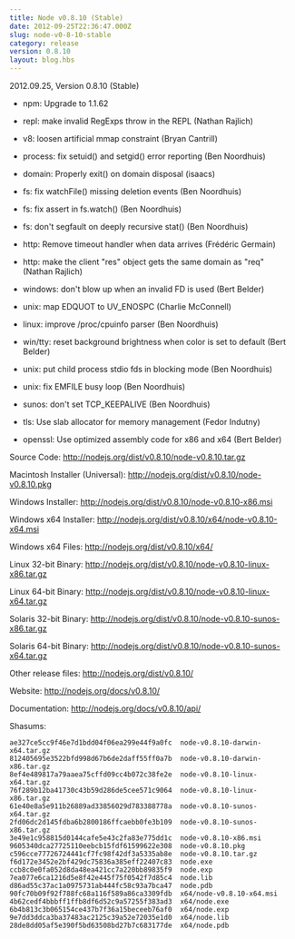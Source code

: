 ```yaml
---
title: Node v0.8.10 (Stable)
date: 2012-09-25T22:36:47.000Z
slug: node-v0-8-10-stable
category: release
version: 0.8.10
layout: blog.hbs
---
```


2012.09.25, Version 0.8.10 (Stable)

* npm: Upgrade to 1.1.62

* repl: make invalid RegExps throw in the REPL (Nathan Rajlich)

* v8: loosen artificial mmap constraint (Bryan Cantrill)

* process: fix setuid() and setgid() error reporting (Ben Noordhuis)

* domain: Properly exit() on domain disposal (isaacs)

* fs: fix watchFile() missing deletion events (Ben Noordhuis)

* fs: fix assert in fs.watch() (Ben Noordhuis)

* fs: don't segfault on deeply recursive stat() (Ben Noordhuis)

* http: Remove timeout handler when data arrives (Frédéric Germain)

* http: make the client "res" object gets the same domain as "req" (Nathan Rajlich)

* windows: don't blow up when an invalid FD is used (Bert Belder)

* unix: map EDQUOT to UV_ENOSPC (Charlie McConnell)

* linux: improve /proc/cpuinfo parser (Ben Noordhuis)

* win/tty: reset background brightness when color is set to default (Bert Belder)

* unix: put child process stdio fds in blocking mode (Ben Noordhuis)

* unix: fix EMFILE busy loop (Ben Noordhuis)

* sunos: don't set TCP_KEEPALIVE (Ben Noordhuis)

* tls: Use slab allocator for memory management (Fedor Indutny)

* openssl: Use optimized assembly code for x86 and x64 (Bert Belder)


Source Code: http://nodejs.org/dist/v0.8.10/node-v0.8.10.tar.gz

Macintosh Installer (Universal): http://nodejs.org/dist/v0.8.10/node-v0.8.10.pkg

Windows Installer: http://nodejs.org/dist/v0.8.10/node-v0.8.10-x86.msi

Windows x64 Installer: http://nodejs.org/dist/v0.8.10/x64/node-v0.8.10-x64.msi

Windows x64 Files: http://nodejs.org/dist/v0.8.10/x64/

Linux 32-bit Binary: http://nodejs.org/dist/v0.8.10/node-v0.8.10-linux-x86.tar.gz

Linux 64-bit Binary: http://nodejs.org/dist/v0.8.10/node-v0.8.10-linux-x64.tar.gz

Solaris 32-bit Binary: http://nodejs.org/dist/v0.8.10/node-v0.8.10-sunos-x86.tar.gz

Solaris 64-bit Binary: http://nodejs.org/dist/v0.8.10/node-v0.8.10-sunos-x64.tar.gz

Other release files: http://nodejs.org/dist/v0.8.10/

Website: http://nodejs.org/docs/v0.8.10/

Documentation: http://nodejs.org/docs/v0.8.10/api/

Shasums:

```
ae327ce5cc9f46e7d1bdd04f06ea299e44f9a0fc  node-v0.8.10-darwin-x64.tar.gz
812405695e3522bfd998d67b6de2daff55ff0a7b  node-v0.8.10-darwin-x86.tar.gz
8ef4e489817a79aaea75cffd09cc4b072c38fe2e  node-v0.8.10-linux-x64.tar.gz
76f289b12ba41730c43b59d286de5cee571c9064  node-v0.8.10-linux-x86.tar.gz
61e40e8a5e911b26889ad33856029d783388778a  node-v0.8.10-sunos-x64.tar.gz
2fd06dc2d145fdba6b2800186ffcaebb0fe3b109  node-v0.8.10-sunos-x86.tar.gz
3e49e1c958815d0144cafe5e43c2fa83e775dd1c  node-v0.8.10-x86.msi
9605340dca27725110eebcb15fdf61599622e308  node-v0.8.10.pkg
c596cce77726724441cf7fc98f42df3a5335ab8e  node-v0.8.10.tar.gz
f6d172e3452e2bf429dc75836a385eff22407c83  node.exe
ccb8c0e0fa052d8da48ea421cc7a220bb89835f9  node.exp
7ea077e6ca1216d5e8f42e445f75f0542f7d85c4  node.lib
d86ad55c37ac1a0975731ab444fc58c93a7bca47  node.pdb
90fc70b09f92f788fc68a116f589a86ca3309fdb  x64/node-v0.8.10-x64.msi
4b62cedf4bbbff1ffb8df6d52c9a57255f383ad3  x64/node.exe
6b4b813c3b065154ce437b7f36a15beceeb76af0  x64/node.exp
9e7dd3ddca3ba37483ac2125c39a52e72035e1d0  x64/node.lib
28de8dd05af5e390f5bd63508bd27b7c683177de  x64/node.pdb
```
